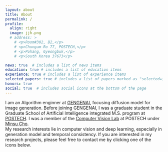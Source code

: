```yaml
---
layout: about
title: About
permalink: /
profile:
  align: right
  image: jjh.png
  # address: >
    # <p>Room#302, B2,</p>
    # <p>Chungam-Ro 77, POSTECH,</p>
    # <p>Pohang, Gyeongbuk,</p>
    # <p>South Korea 37673</p>

news: true  # includes a list of news items
education: true # includes a list of education items
experience: true # includes a list of experience items
selected_papers: true # includes a list of papers marked as "selected={true}"
honors: true
social: true  # includes social icons at the bottom of the page
---
```

I am an Algorithm enginner at [GENGENAI](https://gengen.ai), focusing diffusion model for image generation. Before joining GENGENAI, I was a graduate student in the Graduate School of Artificial Intelligence integrated M.S. program at [POSTECH](https://www.postech.ac.kr). I was a member of the [Computer Vision Lab](http://cvlab.postech.ac.kr/lab/) at POSTECH under [Minsu Cho](http://cvlab.postech.ac.kr/~mcho/). \
My research interests lie in computer vision and deep learning, especially in generation model and temporal consistency.
If you are interested in my research projects, please feel free to contact me by clicking one of the icons below.

<!-- Write your biography here. Tell the world about yourself. Link to your favorite [subreddit](http://reddit.com). You can put a picture in, too. The code is already in, just name your picture `prof_pic.jpg` and put it in the `img/` folder.

Put your address / P.O. box / other info right below your picture. You can also disable any these elements by editing `profile` property of the YAML header of your `_pages/about.md`. Edit `_bibliography/papers.bib` and Jekyll will render your [publications page](/al-folio/publications/) automatically.

Link to your social media connections, too. This theme is set up to use [Font Awesome icons](http://fortawesome.github.io/Font-Awesome/) and [Academicons](https://jpswalsh.github.io/academicons/), like the ones below. Add your Facebook, Twitter, LinkedIn, Google Scholar, or just disable all of them. -->
